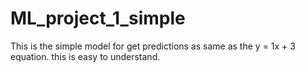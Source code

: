 # ML_project_1_simple
This is the simple model for get predictions as same as the   y = 1x + 3  equation. 
this is easy to understand. 

